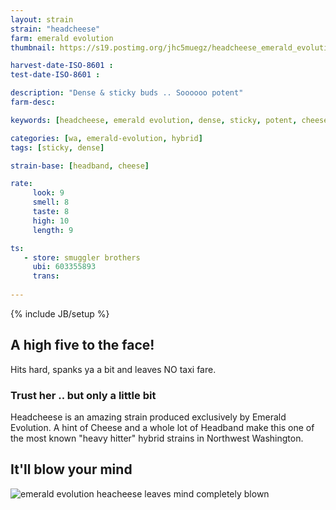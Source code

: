```yaml
---
layout: strain
strain: "headcheese"
farm: emerald evolution
thumbnail: https://s19.postimg.org/jhc5muegz/headcheese_emerald_evolution.jpg

harvest-date-ISO-8601 : 
test-date-ISO-8601 :

description: "Dense & sticky buds .. Soooooo potent"
farm-desc: 

keywords: [headcheese, emerald evolution, dense, sticky, potent, cheese, headband]

categories: [wa, emerald-evolution, hybrid]
tags: [sticky, dense]

strain-base: [headband, cheese]

rate:
     look: 9
     smell: 8
     taste: 8
     high: 10
     length: 9

ts: 
   - store: smuggler brothers
     ubi: 603355893
     trans: 
 
---
```

{% include JB/setup %}

## A high five to the face!

Hits hard, spanks ya a bit and leaves NO taxi fare.

### Trust her .. but only a little bit

Headcheese is an amazing strain produced exclusively by Emerald Evolution.
A hint of Cheese and a whole lot of Headband make this one of the most known 
"heavy hitter" hybrid strains in Northwest Washington.

## It'll blow your mind

![emerald evolution heacheese leaves mind completely blown](https://media.giphy.com/media/sMABNWsUWPC1y/giphy.gif)
